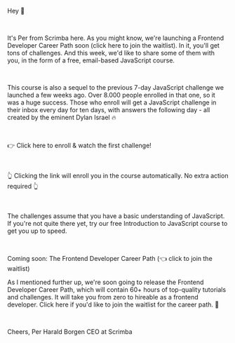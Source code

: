 Hey 👋

​

It's Per from Scrimba here. As you might know, we're launching a Frontend Developer Career Path soon (click here to join the waitlist). In it, you'll get tons of challenges. And this week, we'd like to share some of them with you, in the form of a free, email-based JavaScript course.

​

This course is also a sequel to the previous 7-day JavaScript challenge we launched a few weeks ago. Over 8.000 people enrolled in that one, so it was a huge success. Those who enroll will get a JavaScript challenge in their inbox every day for ten days, with answers the following day - all created by the eminent Dylan Israel 🔥

​

👉 Click here to enroll & watch the first challenge!

​

👆 Clicking the link will enroll you in the course automatically. No extra action required 👆

​

The challenges assume that you have a basic understanding of JavaScript. If you're not quite there yet, try our free Introduction to JavaScript course to get you up to speed.

​

Coming soon: The Frontend Developer Career Path (👈 click to join the waitlist)

As I mentioned further up, we're soon going to release the Frontend Developer Career Path, which will contain 60+ hours of top-quality tutorials and challenges. It will take you from zero to hireable as a frontend developer. Click here if you'd like to join the waitlist for the career path. 🚀

​

Cheers,
Per Harald Borgen
CEO at Scrimba
